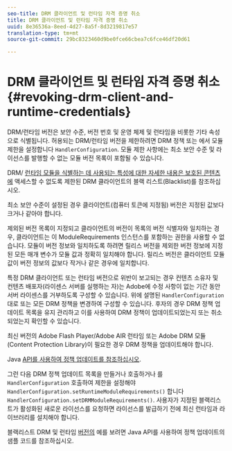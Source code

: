 ```yaml
---
seo-title: DRM 클라이언트 및 런타임 자격 증명 취소
title: DRM 클라이언트 및 런타임 자격 증명 취소
uuid: 8e36536a-8eed-4d27-8a5f-8d3219817e57
translation-type: tm+mt
source-git-commit: 29bc8323460d9be0fce66cbea7c6fce46df20d61

---
```



# DRM 클라이언트 및 런타임 자격 증명 취소 {#revoking-drm-client-and-runtime-credentials}

DRM/런타임 버전은 보안 수준, 버전 번호 및 운영 체제 및 런타임을 비롯한 기타 속성으로 식별됩니다. 허용되는 DRM/런타임 버전을 제한하려면 DRM 정책 또는 에서 모듈 제한을 설정합니다 `HandlerConfiguration`. 모듈 제한 사항에는 최소 보안 수준 및 라이선스를 발행할 수 없는 모듈 버전 목록이 포함될 수 있습니다.

DRM/ [런타임 모듈을 식별하는 데 사용되는 특성에 대한 자세한 내용은 보호된 콘텐츠에](../../protecting-content/introduction/usage-rules/runtime-application-restrictions/blacklist-drm-clients.md) 액세스할 수 없도록 제한된 DRM 클라이언트의 블랙 리스트(Blacklist)를 참조하십시오.

최소 보안 수준이 설정된 경우 클라이언트(컴퓨터 토큰에 지정됨) 버전은 지정된 값보다 크거나 같아야 합니다.

제외된 버전 목록이 지정되고 클라이언트의 버전이 목록의 버전 식별자와 일치하는 경우, 클라이언트는 이 ModuleRequirements 인스턴스를 포함하는 권한을 사용할 수 없습니다. 모듈이 버전 정보와 일치하도록 하려면 릴리스 버전을 제외한 버전 정보에 지정된 모든 매개 변수가 모듈 값과 정확히 일치해야 합니다. 릴리스 버전은 클라이언트 모듈 값이 버전 정보의 값보다 작거나 같은 경우에 일치합니다.

특정 DRM 클라이언트 또는 런타임 버전으로 위반이 보고되는 경우 컨텐츠 소유자 및 컨텐츠 배포자(라이센스 서버를 실행하는 자)는 Adobe에 수정 사항이 없는 기간 동안 서버 라이센스를 거부하도록 구성할 수 있습니다. 위에 설명된 `HandlerConfiguration` 대로 또는 모든 DRM 정책을 변경하여 구성할 수 있습니다. 후자의 경우 DRM 정책 업데이트 목록을 유지 관리하고 이를 사용하여 DRM 정책이 업데이트되었는지 또는 취소되었는지 확인할 수 있습니다.

최신 버전의 Adobe Flash Player/Adobe AIR 런타임 또는 Adobe DRM 모듈(Content Protection Library)이 필요한 경우 DRM 정책을 업데이트해야 합니다.

Java [API를 사용하여 정책 업데이트를 참조하십시오](../../protecting-content/working-policies-overview/updating-policy-using-java-api.md).

그런 다음 DRM 정책 업데이트 목록을 만들거나 호출하거나 를 `HandlerConfiguration` 호출하여 제한을 설정해야 `HandlerConfiguration.setRuntimeModuleRequirements()` 합니다 `HandlerConfiguration.setDRMModuleRequirements()`. 사용자가 지정된 블랙리스트가 활성화된 새로운 라이선스를 요청하면 라이선스를 발급하기 전에 최신 런타임과 라이브러리를 설치해야 합니다.

블랙리스트 DRM 및 런타임 [버전의](../../protecting-content/working-policies-overview/updating-policy-using-java-api.md) 예를 보려면 Java API를 사용하여 정책 업데이트의 샘플 코드를 참조하십시오.
